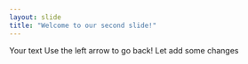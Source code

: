 ```yaml
---
layout: slide
title: "Welcome to our second slide!"
---
```

Your text
Use the left arrow to go back!
Let add some changes
